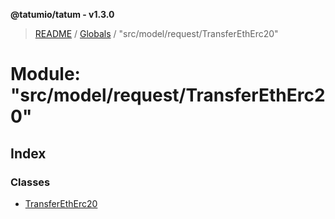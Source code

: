 **@tatumio/tatum - v1.3.0**

> [README](../README.md) / [Globals](../globals.md) / "src/model/request/TransferEthErc20"

# Module: "src/model/request/TransferEthErc20"

## Index

### Classes

* [TransferEthErc20](../classes/_src_model_request_transferetherc20_.transferetherc20.md)
